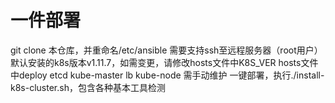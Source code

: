 # 一件部署
git clone 本仓库，并重命名/etc/ansible
需要支持ssh至远程服务器（root用户）
默认安装的k8s版本v1.11.7，如需变更，请修改hosts文件中K8S_VER
hosts文件中deploy etcd kube-master lb kube-node 需手动维护
一键部署，执行./install-k8s-cluster.sh，包含各种基本工具检测

